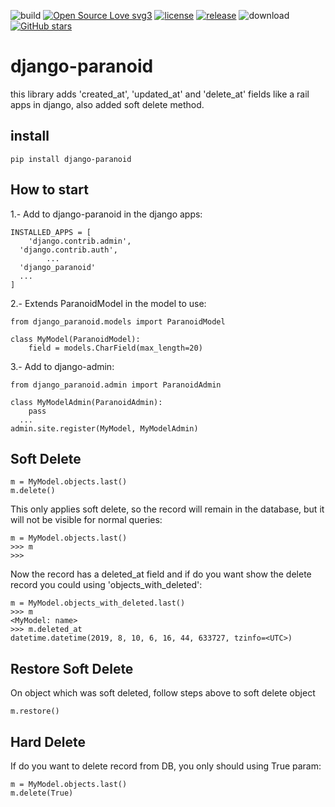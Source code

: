 ![build](https://github.com/drneox/django-paranoid/actions/workflows/python-test.yml/badge.svg)
[![Open Source Love svg3](https://badges.frapsoft.com/os/v2/open-source.png?v=103)](https://github.com/drneox/django-paranoid)
[![license](https://img.shields.io/github/license/drneox/django-paranoid.svg)](https://github.com/drneox/django-paranoid/blob/master/LICENSE)
[![release](https://img.shields.io/github/release/drneox/django-paranoid.svg)](https://GitHub.com/drneox/django-paranoid/releases/)
![download](https://img.shields.io/pypi/dm/django-paranoid.svg)
[![GitHub stars](https://img.shields.io/github/stars/drneox/django-paranoid.svg?style=social&label=Star&maxAge=2592000)](https://GitHub.com/drneox/django-paranoid/stargazers/)

# django-paranoid

this library adds 'created_at', 'updated_at' and 'delete_at' fields like a rail apps in django, also added soft delete method.

## install

    pip install django-paranoid

## How to start

1.- Add to django-paranoid in the django apps:

    INSTALLED_APPS = [
        'django.contrib.admin',
      'django.contrib.auth',
            ...
      'django_paranoid'
      ...
    ]

2.- Extends ParanoidModel in the model to use:

    from django_paranoid.models import ParanoidModel

    class MyModel(ParanoidModel):
        field = models.CharField(max_length=20)

3.- Add to django-admin:

    from django_paranoid.admin import ParanoidAdmin

    class MyModelAdmin(ParanoidAdmin):
        pass
      ...
    admin.site.register(MyModel, MyModelAdmin)

## Soft Delete

    m = MyModel.objects.last()
    m.delete()

This only applies soft delete, so the record will remain in the database, but it will not be visible for normal queries:

    m = MyModel.objects.last()
    >>> m
    >>>

Now the record has a deleted_at field and if do you want show the delete record you could using 'objects_with_deleted':

    m = MyModel.objects_with_deleted.last()
    >>> m
    <MyModel: name>
    >>> m.deleted_at
    datetime.datetime(2019, 8, 10, 6, 16, 44, 633727, tzinfo=<UTC>)

## Restore Soft Delete

On object which was soft deleted, follow steps above to soft delete object

    m.restore()

## Hard Delete

If do you want to delete record from DB, you only should using True param:

    m = MyModel.objects.last()
    m.delete(True)
